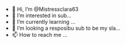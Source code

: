 - 👋 Hi, I’m @Mistressclara63
- 👀 I’m interested in sub...
- 🌱 I’m currently learning ...
- 💞️ I’m looking a resposibu sub to be my sla...
- 📫 How to reach me ...

<!---
Mistressclara63/Mistressclara63 is a ✨ special ✨ repository because its `README.md` (this file) appears on your GitHub profile.
You can click the Preview link to take a look at your changes.
--->
